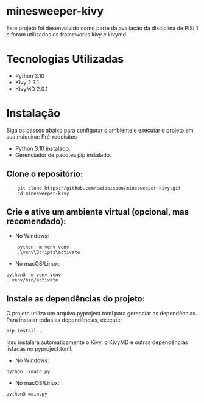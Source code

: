 # minesweeper-kivy
Este projeto foi desenvolvido como parte da avaliação da disciplina de PISI 1 e foram utilizados os frameworks kivy e kivymd. 

# Tecnologias Utilizadas

- Python 3.10
- Kivy 2.3.1
- KivyMD 2.0.1

# Instalação

Siga os passos abaixo para configurar o ambiente e executar o projeto em sua máquina:
Pré-requisitos

- Python 3.10 instalado.
- Gerenciador de pacotes pip instalado.

## Clone o repositório:
```
    git clone https://github.com/caiobispoo/minesweeper-kivy.git
    cd minesweeper-kivy
```
## Crie e ative um ambiente virtual (opcional, mas recomendado):

- No Windows:
```
    python -m venv venv
    .\venv\Scripts\activate
```

- No macOS/Linux:
```
python3 -m venv venv
. venv/bin/activate
```

## Instale as dependências do projeto:

O projeto utiliza um arquivo pyproject.toml para gerenciar as dependências. Para instalar todas as dependências, execute:
```
pip install .
```

Isso instalará automaticamente o Kivy, o KivyMD e outras dependências listadas no pyproject.toml.

- No Windows:
```
python .\main.py
```

- No macOS/Linux:
```
python3 main.py
```
